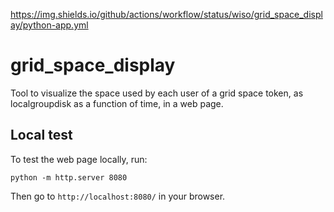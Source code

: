 https://img.shields.io/github/actions/workflow/status/wiso/grid_space_display/python-app.yml

# grid_space_display

Tool to visualize the space used by each user of a grid space token, as localgroupdisk as a function of time, in a web page.


## Local test

To test the web page locally, run:

```
python -m http.server 8080
```

Then go to `http://localhost:8080/` in your browser.
